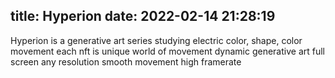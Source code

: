 title: Hyperion
date: 2022-02-14 21:28:19
---
Hyperion is a generative art series studying electric color, shape, 
color
movement
each nft is unique world of movement
dynamic generative art
full screen
any resolution
smooth movement high framerate